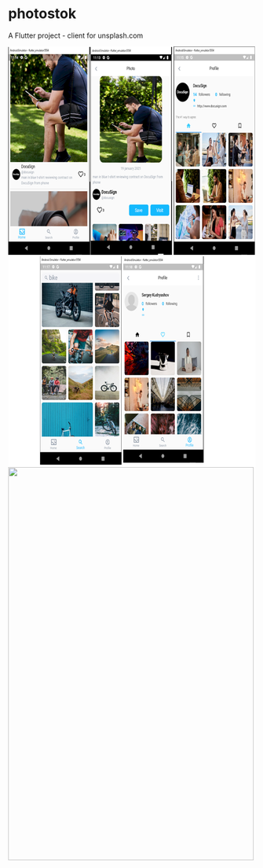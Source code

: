 # photostok
A Flutter project - client for unsplash.com


<a href="url"><img src="screenshots/screens.png" align="left" height="856" width="701" ></a>
<a href="url"><img src="Screenshot_1613364049.png" align="center" height="800" width="500" ></a>
